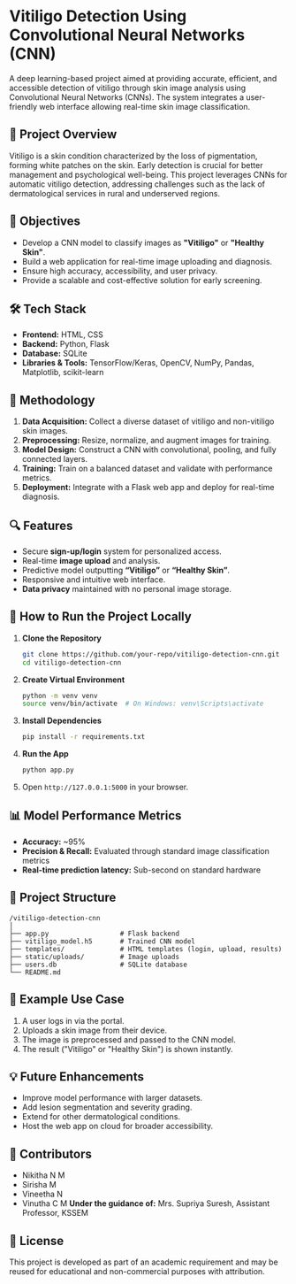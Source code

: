 # Vitiligo Detection Using Convolutional Neural Networks (CNN)

A deep learning-based project aimed at providing accurate, efficient, and accessible detection of vitiligo through skin image analysis using Convolutional Neural Networks (CNNs). The system integrates a user-friendly web interface allowing real-time skin image classification.

## 🧠 Project Overview

Vitiligo is a skin condition characterized by the loss of pigmentation, forming white patches on the skin. Early detection is crucial for better management and psychological well-being. This project leverages CNNs for automatic vitiligo detection, addressing challenges such as the lack of dermatological services in rural and underserved regions.

## 🎯 Objectives

* Develop a CNN model to classify images as **"Vitiligo"** or **"Healthy Skin"**.
* Build a web application for real-time image uploading and diagnosis.
* Ensure high accuracy, accessibility, and user privacy.
* Provide a scalable and cost-effective solution for early screening.

## 🛠️ Tech Stack

* **Frontend:** HTML, CSS
* **Backend:** Python, Flask
* **Database:** SQLite
* **Libraries & Tools:** TensorFlow/Keras, OpenCV, NumPy, Pandas, Matplotlib, scikit-learn

## 🧬 Methodology

1. **Data Acquisition:** Collect a diverse dataset of vitiligo and non-vitiligo skin images.
2. **Preprocessing:** Resize, normalize, and augment images for training.
3. **Model Design:** Construct a CNN with convolutional, pooling, and fully connected layers.
4. **Training:** Train on a balanced dataset and validate with performance metrics.
5. **Deployment:** Integrate with a Flask web app and deploy for real-time diagnosis.

## 🔍 Features

* Secure **sign-up/login** system for personalized access.
* Real-time **image upload** and analysis.
* Predictive model outputting **“Vitiligo”** or **“Healthy Skin”**.
* Responsive and intuitive web interface.
* **Data privacy** maintained with no personal image storage.

## 🚀 How to Run the Project Locally

1. **Clone the Repository**

   ```bash
   git clone https://github.com/your-repo/vitiligo-detection-cnn.git
   cd vitiligo-detection-cnn
   ```

2. **Create Virtual Environment**

   ```bash
   python -m venv venv
   source venv/bin/activate  # On Windows: venv\Scripts\activate
   ```

3. **Install Dependencies**

   ```bash
   pip install -r requirements.txt
   ```

4. **Run the App**

   ```bash
   python app.py
   ```

5. Open `http://127.0.0.1:5000` in your browser.

## 📊 Model Performance Metrics

* **Accuracy:** \~95%
* **Precision & Recall:** Evaluated through standard image classification metrics
* **Real-time prediction latency:** Sub-second on standard hardware

## 📂 Project Structure

```
/vitiligo-detection-cnn
│
├── app.py                  # Flask backend
├── vitiligo_model.h5       # Trained CNN model
├── templates/              # HTML templates (login, upload, results)
├── static/uploads/         # Image uploads
├── users.db                # SQLite database
└── README.md
```

## 🧪 Example Use Case

1. A user logs in via the portal.
2. Uploads a skin image from their device.
3. The image is preprocessed and passed to the CNN model.
4. The result ("Vitiligo" or "Healthy Skin") is shown instantly.

## 💡 Future Enhancements

* Improve model performance with larger datasets.
* Add lesion segmentation and severity grading.
* Extend for other dermatological conditions.
* Host the web app on cloud for broader accessibility.

## 🤝 Contributors

* Nikitha N M
* Sirisha M
* Vineetha N
* Vinutha C M
  **Under the guidance of:** Mrs. Supriya Suresh, Assistant Professor, KSSEM

## 📜 License

This project is developed as part of an academic requirement and may be reused for educational and non-commercial purposes with attribution.


